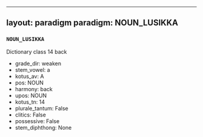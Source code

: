 
---
layout: paradigm
paradigm: NOUN_LUSIKKA
---
### ` NOUN_LUSIKKA `

Dictionary class 14 back
* grade_dir: weaken
* stem_vowel: a
* kotus_av: A
* pos: NOUN
* harmony: back
* upos: NOUN
* kotus_tn: 14
* plurale_tantum: False
* clitics: False
* possessive: False
* stem_diphthong: None
